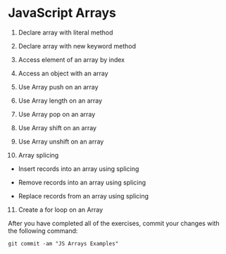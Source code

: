 # JavaScript Arrays

1. Declare array with literal method

2. Declare array with new keyword method

3. Access element of an array by index

4. Access an object with an array

5. Use Array push on an array

6. Use Array length on an array

7. Use Array pop on an array

8. Use Array shift on an array

9. Use Array unshift on an array

10. Array splicing

* Insert records into an array using splicing

* Remove records into an array using splicing

* Replace records from an array using splicing

11. Create a for loop on an Array

After you have completed all of the exercises, commit your changes with the following command:

```
git commit -am "JS Arrays Examples"
```